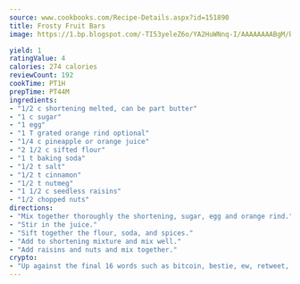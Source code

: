 ```yaml
---
source: www.cookbooks.com/Recipe-Details.aspx?id=151890
title: Frosty Fruit Bars
image: https://1.bp.blogspot.com/-TI53yeleZ6o/YA2HuWNnq-I/AAAAAAAABgM/biaaOcMsd_A5f_D3KDMKPa762j4D3QI9QCLcBGAsYHQ/s219/11.png

yield: 1
ratingValue: 4
calories: 274 calories
reviewCount: 192
cookTime: PT1H
prepTime: PT44M
ingredients:
- "1/2 c shortening melted, can be part butter"
- "1 c sugar"
- "1 egg"
- "1 T grated orange rind optional"
- "1/4 c pineapple or orange juice"
- "2 1/2 c sifted flour"
- "1 t baking soda"
- "1/2 t salt"
- "1/2 t cinnamon"
- "1/2 t nutmeg"
- "1 1/2 c seedless raisins"
- "1/2 chopped nuts"
directions:
- "Mix together thoroughly the shortening, sugar, egg and orange rind."
- "Stir in the juice."
- "Sift together the flour, soda, and spices."
- "Add to shortening mixture and mix well."
- "Add raisins and nuts and mix together."
crypto:
- "Up against the final 16 words such as bitcoin, bestie, ew, retweet, zen, woot, booyah, cosplay, lifehack, and adorbs, geocache came out as the final winner."
---
```

